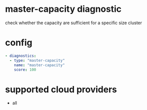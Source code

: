 # master-capacity diagnostic 

check whether the capacity are sufficient for a specific size cluster  

# config
```yaml
- diagnostics:
  - type: "master-capacity"
    name: "master-capacity"
    score: 100
```
# supported cloud providers
* all